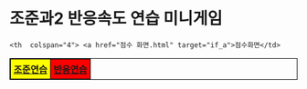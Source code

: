 
<html>
<head>
<style>
table, th, td 
{
    border: 1px solid black;
    border-collapse: collapse;
}
th, td {
    padding: 5px;
    text-align: center;    
}
</style>
</head>
<body>
                            <caption> <h1> 조준과2 반응속도 연습 미니게임 </h1> </caption>
<table style="width:100%">
  <tr>
                            <th colspan="2"  style="color: black; background-color: yellow"> <a href="조준바탕 - 중.html" target="if_a">조준연습</a> </th>
                            <th colspan="2" style="color: blue; background-color: red"> <a href="반응바탕 - 중.html" target="if_a">반응연습</a> </th>
  </tr>
  <tr>

    <th  colspan="4"> <a href="점수 화면.html" target="if_a">점수화면</td>








